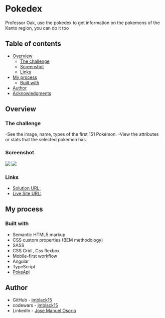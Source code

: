# Pokedex

Professor Oak, use the pokedex to get information on the pokemons of the Kanto region, you can do it too

## Table of contents

- [Overview](#overview)
  - [The challenge](#the-challenge)
  - [Screenshot](#screenshot)
  - [Links](#Links)
- [My process](#my-process)
  - [Built with](#built-with)
- [Author](#author)
- [Acknowledgments](#acknowledgments)

## Overview

### The challenge

-See the image, name, types of the first 151 Pokémon.
-View the attributes or stats that the selected pokemon has.

### Screenshot

![](https://i.ibb.co/f9QR37h/pokedexinicio.png)
![](https://i.ibb.co/MhfVdNC/pokedex.png)

### Links

- [Solution URL: ](https://github.com/jmblack15/Pokedex)
- [Live Site URL: ]()

## My process

### Built with

- Semantic HTML5 markup
- CSS custom properties (BEM methodology)
- SASS
- CSS Grid , Css flexbox
- Mobile-first workflow
- Angular
- TypeScript
- [PokeApi](https://pokeapi.co/)

## Author

- GitHub - [jmblack15](https://github.com/jmblack15)
- codewars - [jmblack15](https://www.codewars.com/users/jmblack15)
- LinkedIn - [Jose Manuel Osorio](https://www.linkedin.com/in/jose-manuel-osorio/)
